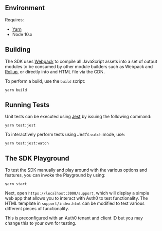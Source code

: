 ## Environment

Requires:

- [Yarn](https://yarnpkg.com/)
- Node 10.x

## Building

The SDK uses [Webpack](https://webpack.js.org/) to compile all JavaScript assets into a set of output modules to be consumed by other module builders such as Webpack and [Rollup](https://rollupjs.org/guide/en/), or directly into and HTML file via the CDN.

To perform a build, use the `build` script:

```
yarn build
```

## Running Tests

Unit tests can be executed using [Jest](https://jestjs.io/) by issuing the following command:

```
yarn test:jest
```

To interactively perform tests using Jest's `watch` mode, use:

```
yarn test:jest:watch
```

## The SDK Playground

To test the SDK manually and play around with the various options and features, you can invoke the Playground by using:

```
yarn start
```

Next, open `https://localhost:3000/support`, which will display a simple web app that allows you to interact with Auth0 to test functionality. The HTML template in `support/index.html` can be modified to test various different pieces of functionality.

This is preconfigured with an Auth0 tenant and client ID but you may change this to your own for testing.

